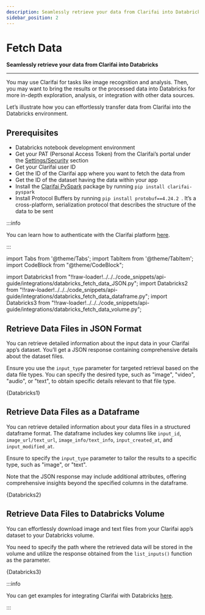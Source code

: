 ```yaml
---
description: Seamlessly retrieve your data from Clarifai into Databricks 
sidebar_position: 2
---
```

# Fetch Data

**Seamlessly retrieve your data from Clarifai into Databricks**
<hr />

You may use Clarifai for tasks like image recognition and analysis. Then, you may want to bring the results or the processed data into Databricks for more in-depth exploration, analysis, or integration with other data sources. 

Let’s illustrate how you can effortlessly transfer data from Clarifai into the Databricks environment. 

## Prerequisites

- Databricks notebook development environment
- Get your PAT (Personal Access Token) from the Clarifai’s portal under the [Settings/Security](https://clarifai.com/settings/security) section
- Get your Clarifai user ID 
- Get the ID of the Clarifai app where you want to fetch the data from
- Get the ID of the dataset having the data within your app
- Install the [Clarifai PySpark](https://github.com/Clarifai/clarifai-pyspark) package by running `pip install clarifai-pyspark `
- Install Protocol Buffers by running `pip install protobuf==4.24.2 `. It’s a cross-platform, serialization protocol that describes the structure of the data to be sent 

:::info

You can learn how to authenticate with the Clarifai platform [here](https://docs.clarifai.com/clarifai-basics/authentication/personal-access-tokens).

:::

import Tabs from '@theme/Tabs';
import TabItem from '@theme/TabItem';
import CodeBlock from "@theme/CodeBlock";

import Databricks1 from "!!raw-loader!../../../code_snippets/api-guide/integrations/databricks_fetch_data_JSON.py";
import Databricks2 from "!!raw-loader!../../../code_snippets/api-guide/integrations/databricks_fetch_data_dataframe.py";
import Databricks3 from "!!raw-loader!../../../code_snippets/api-guide/integrations/databricks_fetch_data_volume.py";

## Retrieve Data Files in JSON Format

You can retrieve detailed information about the input data in your Clarifai app’s dataset. You’ll get a JSON response containing comprehensive details about the dataset files. 

Ensure you use the `input_type` parameter for targeted retrieval based on the data file types. You can specify the desired type, such as "image", "video", "audio", or "text", to obtain specific details relevant to that file type. 

<Tabs>
<TabItem value="python" label="Python">
    <CodeBlock className="language-python">{Databricks1}</CodeBlock>
</TabItem>
</Tabs>

## Retrieve Data Files as a Dataframe

You can retrieve detailed information about your data files in a structured dataframe format. The dataframe includes key columns like `input_id`, `image_url/text_url`, `image_info/text_info`, `input_created_at`, and `input_modified_at`.

Ensure to specify the `input_type` parameter to tailor the results to a specific type, such as "image", or "text". 

Note that the JSON response may include additional attributes, offering comprehensive insights beyond the specified columns in the dataframe. 

<Tabs>
<TabItem value="python" label="Python">
    <CodeBlock className="language-python">{Databricks2}</CodeBlock>
</TabItem>
</Tabs>

## Retrieve Data Files to Databricks Volume

You can effortlessly download image and text files from your Clarifai app’s dataset to your Databricks volume. 

You need to specify the path where the retrieved data will be stored in the volume and utilize the response obtained from the `list_inputs()` function as the parameter. 

<Tabs>
<TabItem value="python" label="Python">
    <CodeBlock className="language-python">{Databricks3}</CodeBlock>
</TabItem>
</Tabs>

:::info

You can get examples for integrating Clarifai with Databricks [here](https://github.com/Clarifai/clarifai-pyspark/tree/main/examples).

:::